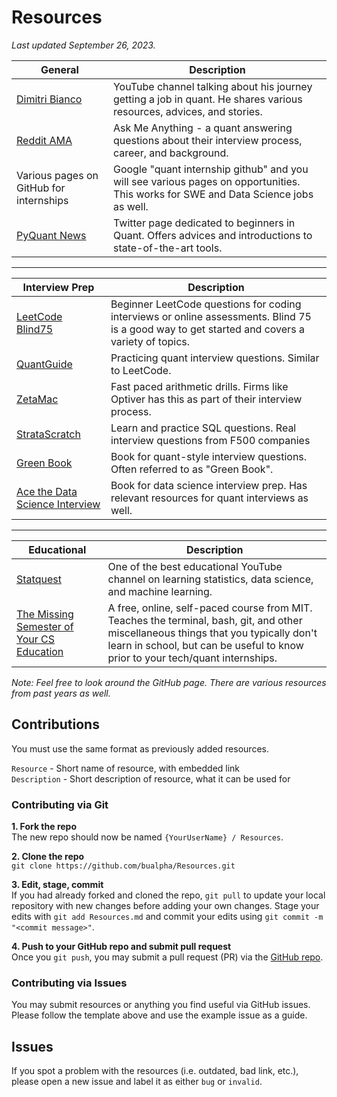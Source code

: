# Resources

*Last updated September 26, 2023.*

| General  | Description  |
|---|---|
| [Dimitri Bianco](https://www.youtube.com/@DimitriBianco)  |  YouTube channel talking about his journey getting a job in quant. He shares various resources, advices, and stories.|
| [Reddit AMA](https://www.reddit.com/r/csMajors/comments/15dsg7u/ama_how_i_landed_offers_in_quant/?utm_source=share&utm_medium=ios_app&utm_name=iossmf) | Ask Me Anything - a quant answering questions about their interview process, career, and background. |
| Various pages on GitHub for internships | Google "quant internship <year> github" and you will see various pages on opportunities. This works for SWE and Data Science jobs as well. |
| [PyQuant News](https://twitter.com/pyquantnews?ref_src=twsrc%5Egoogle%7Ctwcamp%5Eserp%7Ctwgr%5Eauthor) | Twitter page dedicated to beginners in Quant. Offers advices and introductions to state-of-the-art tools. |

-----------

| Interview Prep  | Description  |
|---|---|
| [LeetCode Blind75](https://leetcode.com/studyplan/leetcode-75/)  |  Beginner LeetCode questions for coding interviews or online assessments. Blind 75 is a good way to get started and covers a variety of topics. |
| [QuantGuide](https://www.quantguide.io/)  |  Practicing quant interview questions. Similar to LeetCode. |
| [ZetaMac](https://arithmetic.zetamac.com/) |  Fast paced arithmetic drills. Firms like Optiver has this as part of their interview process. |
| [StrataScratch](https://www.stratascratch.com/) | Learn and practice SQL questions. Real interview questions from F500 companies |
| [Green Book](https://www.amazon.com/dp/1438236662/ref=cm_sw_r_api_i_80SV9J86HWJWXQH65YRZ_0?_encoding=UTF8&psc=1) | Book for quant-style interview questions. Often referred to as "Green Book". |
| [Ace the Data Science Interview](https://www.acethedatascienceinterview.com/) | Book for data science interview prep. Has relevant resources for quant interviews as well. |

-----------

| Educational | Description  |
|---|---|
| [Statquest](https://www.youtube.com/@statquest) | One of the best educational YouTube channel on learning statistics, data science, and machine learning. |
| [The Missing Semester of Your CS Education](https://missing.csail.mit.edu/) | A free, online, self-paced course from MIT. Teaches the terminal, bash, git, and other miscellaneous things that you typically don't learn in school, but can be useful to know prior to your tech/quant internships. |

*Note: Feel free to look around the GitHub page. There are various resources from past years as well.*

## Contributions

You must use the same format as previously added resources.

`Resource` - Short name of resource, with embedded link \
`Description` - Short description of resource, what it can be used for

### Contributing via Git
**1. Fork the repo** \
The new repo should now be named `{YourUserName} / Resources`.

**2. Clone the repo** \
```git clone https://github.com/bualpha/Resources.git```

**3. Edit, stage, commit** \
If you had already forked and cloned the repo, `git pull` to update your local repository with new changes before adding your own changes. Stage your edits with `git add Resources.md` and commit your edits using `git commit -m "<commit message>"`.

**4. Push to your GitHub repo and submit pull request** \
Once you `git push`, you may submit a pull request (PR) via the [GitHub repo](https://github.com/bualpha/Resources/pulls).

### Contributing via Issues
You may submit resources or anything you find useful via GitHub issues. Please follow the template above and use the example issue as a guide.

## Issues
If you spot a problem with the resources (i.e. outdated, bad link, etc.), please open a new issue and label it as either `bug` or `invalid`.
